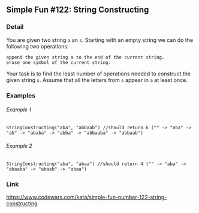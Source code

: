 ## Simple Fun #122: String Constructing

### Detail

You are given two string `a` an `s`. Starting with an empty string we can do the following two operations:

```
append the given string a to the end of the current string.
erase one symbol of the current string.
```

Your task is to find the least number of operations needed to construct the given string `s`. Assume that all the
letters from `s` appear in `a` at least once.

### Examples

###### Example 1

```golang
StringConstructing("aba", "abbaab") //should return 6 ("" -> "aba" -> "ab" -> "ababa" -> "abba" -> "abbaaba" -> "abbaab")
```

###### Example 2

```golang
StringConstructing("aba", "abaa") //should return 4 ("" -> "aba" -> "abaaba" -> "abaab" -> "abaa")
```

### Link

https://www.codewars.com/kata/simple-fun-number-122-string-constructing